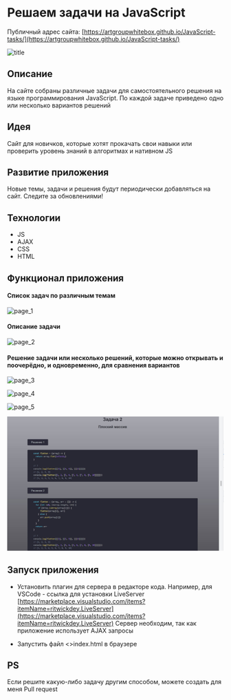 # Решаем задачи на JavaScript

Публичный адрес сайта: [https://artgroupwhitebox.github.io/JavaScript-tasks/](https://artgroupwhitebox.github.io/JavaScript-tasks/)

![title](screenshots/js_t_title.jpg)

## Описание
На сайте собраны различные задачи для самостоятельного решения на языке программирования JavaScript. 
По каждой задаче приведено одно или несколько вариантов решений 

## Идея
Сайт для новичков, которые хотят прокачать свои навыки или проверить уровень знаний в алгоритмах и нативном JS

## Развитие приложения
Новые темы, задачи и решения будут периодически добавляться на сайт.
Следите за обновлениями!

## Технологии
 - JS
 - AJAX
 - CSS
 - HTML

## Функционал приложения

#### Список задач по различным темам
![page_1](screenshots/js_t_page_1.jpg)

#### Описание задачи
![page_2](screenshots/js_t_page_2.jpg)

#### Решение задачи или несколько решений, которые можно открывать и поочерёдно, и одновременно, для сравнения вариантов
![page_3](screenshots/js_t_page_3.jpg)

![page_4](screenshots/js_t_page_4.jpg)

![page_5](screenshots/js_t_page_5.jpg)

![page_5](screenshots/js_t_page_6.jpg)

## Запуск приложения

 - Установить плагин для сервера в редакторе кода. Например, для VSCode - ссылка для установки LiveServer
    [https://marketplace.visualstudio.com/items?itemName=ritwickdey.LiveServer](https://marketplace.visualstudio.com/items?itemName=ritwickdey.LiveServer)
    Сервер необходим, так как приложение использует AJAX запросы

 - Запустить файл <>index.html в браузере

## PS

Если решите какую-либо задачу другим способом, можете создать для меня Pull request
